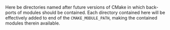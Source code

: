 Here be directories named after future versions of CMake in which back-ports of
modules should be contained.
Each directory contained here will be effectively added to end of the
`CMAKE_MODULE_PATH`, making the contained modules therein available.
